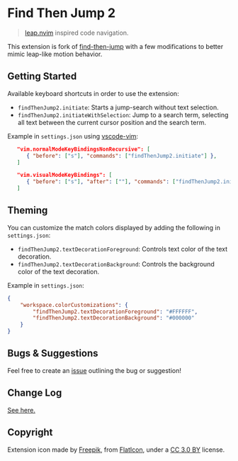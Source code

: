 # Find Then Jump 2

> [leap.nvim](https://github.com/ggandor/leap.nvim) inspired code navigation.

This extension is fork of [find-then-jump](https://github.com/tranhl/find-then-jump) with a few modifications to better mimic leap-like motion behavior.

## Getting Started

Available keyboard shortcuts in order to use the extension: 

- `findThenJump2.initiate`: Starts a jump-search without text selection.
- `findThenJump2.initiateWithSelection`: Jump to a search term, selecting all text between the current cursor position and the search term.

Example in `settings.json` using [vscode-vim](https://github.com/VSCodeVim/Vim/):
```json
   "vim.normalModeKeyBindingsNonRecursive": [
      { "before": ["s"], "commands": ["findThenJump2.initiate"] },
   ]

   "vim.visualModeKeyBindings": [
      { "before": ["s"], "after": [""], "commands": ["findThenJump2.initiateWithSelection"] },
   ]
```

## Theming

You can customize the match colors displayed by adding the following in `settings.json`:

- `findThenJump2.textDecorationForeground`: Controls text color of the text decoration.
- `findThenJump2.textDecorationBackground`: Controls the background color of the text decoration.

Example in `settings.json`:

```json
{
    "workspace.colorCustomizations": {
        "findThenJump2.textDecorationForeground": "#FFFFFF",
        "findThenJump2.textDecorationBackground": "#000000"
    }
}
```

## Bugs & Suggestions

Feel free to create an [issue](https://github.com/tranhl/find-then-jump/issues)
outlining the bug or suggestion!

## Change Log

[See here.](CHANGELOG.md)

## Copyright

Extension icon made by [Freepik](https://www.freepik.com),
from [FlatIcon](https://www.flaticon.com),
under a [CC 3.0 BY](http://creativecommons.org/licenses/by/3.0) license.
